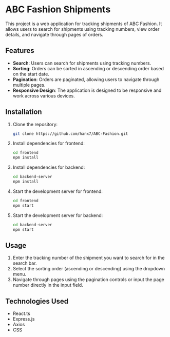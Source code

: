 # ABC Fashion Shipments

This project is a web application for tracking shipments of ABC Fashion. It allows users to search for shipments using tracking numbers, view order details, and navigate through pages of orders.

## Features

- **Search**: Users can search for shipments using tracking numbers.
- **Sorting**: Orders can be sorted in ascending or descending order based on the start date.
- **Pagination**: Orders are paginated, allowing users to navigate through multiple pages.
- **Responsive Design**: The application is designed to be responsive and work across various devices.

## Installation

1. Clone the repository:

    ```bash
    git clone https://github.com/hanx7/ABC-Fashion.git
    ```

2. Install dependencies for frontend:

    ```bash
    cd frontend
    npm install
    ```

3. Install dependencies for backend:

    ```bash
    cd backend-server
    npm install
    ```

4. Start the development server for frontend:

    ```bash
    cd frontend
    npm start
    ```

5. Start the development server for backend:

    ```bash
    cd backend-server
    npm start
    ```

## Usage

1. Enter the tracking number of the shipment you want to search for in the search bar.
2. Select the sorting order (ascending or descending) using the dropdown menu.
3. Navigate through pages using the pagination controls or input the page number directly in the input field.

## Technologies Used

- React.ts
- Express.js
- Axios
- CSS
